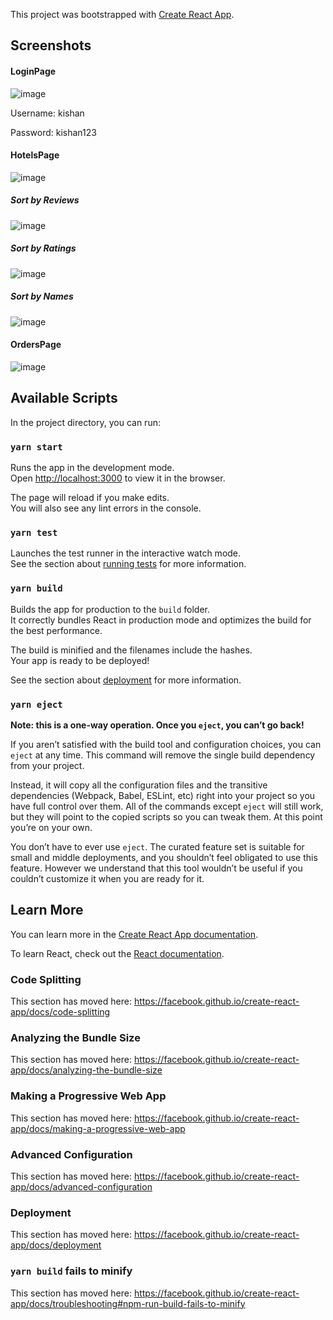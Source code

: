 This project was bootstrapped with [Create React App](https://github.com/facebook/create-react-app).

## Screenshots

#### LoginPage

![image](https://user-images.githubusercontent.com/36665975/74603119-17c17800-50d6-11ea-823e-6bedca6d54bb.png)

Username: kishan

Password: kishan123

#### HotelsPage

![image](https://user-images.githubusercontent.com/36665975/74603126-3aec2780-50d6-11ea-9f8f-d8fc8f4534ca.png)

##### Sort by Reviews

![image](https://user-images.githubusercontent.com/36665975/74603139-6242f480-50d6-11ea-94c2-1b89c55d53f6.png)

##### Sort by Ratings

![image](https://user-images.githubusercontent.com/36665975/74603146-7b4ba580-50d6-11ea-9488-ea0695b3b998.png)

##### Sort by Names

![image](https://user-images.githubusercontent.com/36665975/74603152-928a9300-50d6-11ea-94de-b1bca6c3617c.png)

#### OrdersPage

![image](https://user-images.githubusercontent.com/36665975/74603167-b77f0600-50d6-11ea-8958-d638fef9747f.png)

## Available Scripts

In the project directory, you can run:

### `yarn start`

Runs the app in the development mode.<br />
Open [http://localhost:3000](http://localhost:3000) to view it in the browser.

The page will reload if you make edits.<br />
You will also see any lint errors in the console.

### `yarn test`

Launches the test runner in the interactive watch mode.<br />
See the section about [running tests](https://facebook.github.io/create-react-app/docs/running-tests) for more information.

### `yarn build`

Builds the app for production to the `build` folder.<br />
It correctly bundles React in production mode and optimizes the build for the best performance.

The build is minified and the filenames include the hashes.<br />
Your app is ready to be deployed!

See the section about [deployment](https://facebook.github.io/create-react-app/docs/deployment) for more information.

### `yarn eject`

**Note: this is a one-way operation. Once you `eject`, you can’t go back!**

If you aren’t satisfied with the build tool and configuration choices, you can `eject` at any time. This command will remove the single build dependency from your project.

Instead, it will copy all the configuration files and the transitive dependencies (Webpack, Babel, ESLint, etc) right into your project so you have full control over them. All of the commands except `eject` will still work, but they will point to the copied scripts so you can tweak them. At this point you’re on your own.

You don’t have to ever use `eject`. The curated feature set is suitable for small and middle deployments, and you shouldn’t feel obligated to use this feature. However we understand that this tool wouldn’t be useful if you couldn’t customize it when you are ready for it.

## Learn More

You can learn more in the [Create React App documentation](https://facebook.github.io/create-react-app/docs/getting-started).

To learn React, check out the [React documentation](https://reactjs.org/).

### Code Splitting

This section has moved here: https://facebook.github.io/create-react-app/docs/code-splitting

### Analyzing the Bundle Size

This section has moved here: https://facebook.github.io/create-react-app/docs/analyzing-the-bundle-size

### Making a Progressive Web App

This section has moved here: https://facebook.github.io/create-react-app/docs/making-a-progressive-web-app

### Advanced Configuration

This section has moved here: https://facebook.github.io/create-react-app/docs/advanced-configuration

### Deployment

This section has moved here: https://facebook.github.io/create-react-app/docs/deployment

### `yarn build` fails to minify

This section has moved here: https://facebook.github.io/create-react-app/docs/troubleshooting#npm-run-build-fails-to-minify

